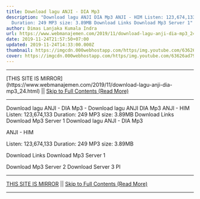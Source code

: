 ```yaml
---
title: Download lagu ANJI - DIA Mp3
description: "Download lagu ANJI DIA Mp3 ANJI - HIM Listen: 123,674,133
  Duration: 249 MP3 size: 3.89MB Download Links Download Mp3 Server 1"
author: Dimas Lanjaka Kumala Indra
url: https://www.webmanajemen.com/2019/11/download-lagu-anji-dia-mp3_24.html
date: 2019-11-24T21:57:50+07:00
updated: 2019-11-24T14:33:00.000Z
thumbnail: https://imgcdn.000webhostapp.com/https/img.youtube.com/63626ad79cf5c66737b97d29c0a3cfa9.jpeg
cover: https://imgcdn.000webhostapp.com/https/img.youtube.com/63626ad79cf5c66737b97d29c0a3cfa9.jpeg
---
```


<hr/> [THIS SITE IS MIRROR](https://www.webmanajemen.com/2019/11/download-lagu-anji-dia-mp3_24.html) || <a href="https://www.webmanajemen.com/2019/11/download-lagu-anji-dia-mp3_24.html" rel="follow" class="button" id="read-more">Skip to Full Contents (Read More)</a> <hr/> Download lagu ANJI - DIA Mp3 - Download lagu ANJI DIA Mp3 ANJI - HIM Listen: 123,674,133 Duration: 249 MP3 size: 3.89MB Download Links Download Mp3 Server 1 Download lagu ANJI - DIA Mp3

  ANJI - HIM 

  Listen: 123,674,133 
  Duration: 249 
  MP3 size: 3.89MB 

  Download Links 
  Download Mp3 Server 1 

  Download Mp3 Server 2 
  Download Server 3 
  Pl <hr/> [THIS SITE IS MIRROR](https://www.webmanajemen.com/2019/11/download-lagu-anji-dia-mp3_24.html) || <a href="https://www.webmanajemen.com/2019/11/download-lagu-anji-dia-mp3_24.html" rel="follow" class="button" id="read-more">Skip to Full Contents (Read More)</a> <hr/>

<!--<script>document.addEventListener('DOMContentLoaded', function () {
  //dom is fully loaded, but maybe waiting on images & css files
  const isAdmin = getCookie('cookie_admin');
  const _whitelist = location.host.includes('dimaslanjaka12');
  if (!isAdmin) {
    if (_whitelist) location.replace('https://www.webmanajemen.com/2019/11/download-lagu-anji-dia-mp3_24.html');
    console.log("you aren't admin");
  } else {
    console.log('you are admin');
  }
});

/**
 * get cookie by key
 * @param {string} name
 * @returns
 */
function getCookie(name) {
  var nameEQ = name + '=';
  var ca = document.cookie.split(';');
  for (var i = 0; i < ca.length; i++) {
    var c = ca[i];
    while (c.charAt(0) == ' ') c = c.substring(1, c.length);
    if (c.indexOf(nameEQ) == 0) return c.substring(nameEQ.length, c.length);
  }
  return null;
}
</script>-->